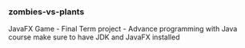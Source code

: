 ### zombies-vs-plants
JavaFX Game - Final Term project - Advance programming with Java course
make sure to have JDK and JavaFX installed
